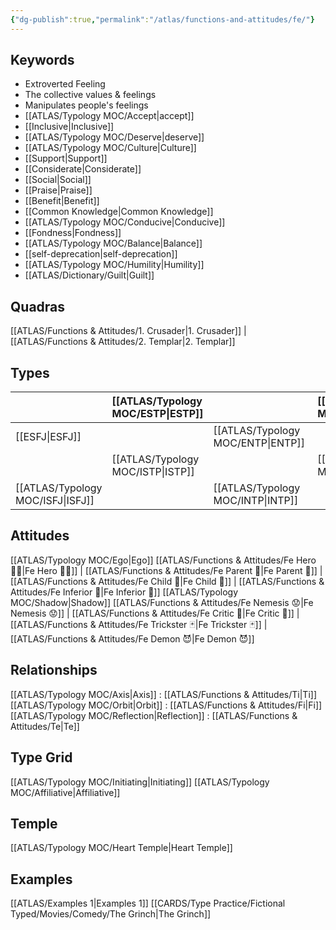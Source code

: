 ```yaml
---
{"dg-publish":true,"permalink":"/atlas/functions-and-attitudes/fe/"}
---
```



## Keywords
- Extroverted Feeling
- The collective values & feelings
- Manipulates people's feelings
- [[ATLAS/Typology MOC/Accept\|accept]]
- [[Inclusive\|Inclusive]]
- [[ATLAS/Typology MOC/Deserve\|deserve]]
- [[ATLAS/Typology MOC/Culture\|Culture]]
- [[Support\|Support]]
- [[Considerate\|Considerate]] 
- [[Social\|Social]]
- [[Praise\|Praise]]
- [[Benefit\|Benefit]]
- [[Common Knowledge\|Common Knowledge]]
- [[ATLAS/Typology MOC/Conducive\|Conducive]]
- [[Fondness\|Fondness]] 
- [[ATLAS/Typology MOC/Balance\|Balance]] 
- [[self-deprecation\|self-deprecation]] 
- [[ATLAS/Typology MOC/Humility\|Humility]]
- [[ATLAS/Dictionary/Guilt\|Guilt]]

## Quadras
[[ATLAS/Functions & Attitudes/1. Crusader\|1. Crusader]] | [[ATLAS/Functions & Attitudes/2. Templar\|2. Templar]] 

## Types 

|  |  [[ATLAS/Typology MOC/ESTP\|ESTP]]  |     | [[ATLAS/Typology MOC/ENFJ\|ENFJ]]&nbsp; |
|:---------------|:-----------|:---------------|:---------------|
| [[ESFJ\|ESFJ]]       | | [[ATLAS/Typology MOC/ENTP\|ENTP]]&nbsp; |      |
| |  [[ATLAS/Typology MOC/ISTP\|ISTP]]  |     | [[ATLAS/Typology MOC/INFJ\|INFJ]]       |
| [[ATLAS/Typology MOC/ISFJ\|ISFJ]]&nbsp; |   |  [[ATLAS/Typology MOC/INTP\|INTP]]      |    |  

## Attitudes
[[ATLAS/Typology MOC/Ego\|Ego]]
[[ATLAS/Functions & Attitudes/Fe Hero 🦸‍♂️\|Fe Hero 🦸‍♂️]] | [[ATLAS/Functions & Attitudes/Fe Parent 🤰\|Fe Parent 🤰]] | [[ATLAS/Functions & Attitudes/Fe Child 🧒\|Fe Child 🧒]] | [[ATLAS/Functions & Attitudes/Fe Inferior 👶\|Fe Inferior 👶]]
[[ATLAS/Typology MOC/Shadow\|Shadow]] 
[[ATLAS/Functions & Attitudes/Fe Nemesis 😟\|Fe Nemesis 😟]] | [[ATLAS/Functions & Attitudes/Fe Critic 👵\|Fe Critic 👵]] | [[ATLAS/Functions & Attitudes/Fe Trickster 🃏\|Fe Trickster 🃏]] | [[ATLAS/Functions & Attitudes/Fe Demon 😈\|Fe Demon 😈]]

## Relationships 
[[ATLAS/Typology MOC/Axis\|Axis]] : [[ATLAS/Functions & Attitudes/Ti\|Ti]]
[[ATLAS/Typology MOC/Orbit\|Orbit]] : [[ATLAS/Functions & Attitudes/Fi\|Fi]]
[[ATLAS/Typology MOC/Reflection\|Reflection]]  : [[ATLAS/Functions & Attitudes/Te\|Te]]

## Type Grid 
[[ATLAS/Typology MOC/Initiating\|Initiating]] 
[[ATLAS/Typology MOC/Affiliative\|Affiliative]] 

## Temple 
[[ATLAS/Typology MOC/Heart Temple\|Heart Temple]]

## Examples 
[[ATLAS/Examples 1\|Examples 1]] 
[[CARDS/Type Practice/Fictional Typed/Movies/Comedy/The Grinch\|The Grinch]]

